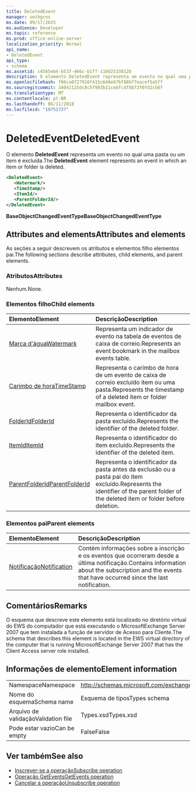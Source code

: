 ```yaml
---
title: DeletedEvent
manager: sethgros
ms.date: 09/17/2015
ms.audience: Developer
ms.topic: reference
ms.prod: office-online-server
localization_priority: Normal
api_name:
- DeletedEvent
api_type:
- schema
ms.assetid: c4565eb4-b537-466c-b1ff-11602533812b
description: O elemento DeletedEvent representa um evento no qual uma pasta ou um item é excluída.
ms.openlocfilehash: f06ca0727916f415c648e876f88bf7eacef5a5ff
ms.sourcegitcommit: 34041125dc8c5f993b21cebfc4f8b72f0fd2cb6f
ms.translationtype: MT
ms.contentlocale: pt-BR
ms.lasthandoff: 06/11/2018
ms.locfileid: "19751737"
---
```

# <a name="deletedevent"></a><span data-ttu-id="d8216-103">DeletedEvent</span><span class="sxs-lookup"><span data-stu-id="d8216-103">DeletedEvent</span></span>

<span data-ttu-id="d8216-104">O elemento **DeletedEvent** representa um evento no qual uma pasta ou um item é excluída.</span><span class="sxs-lookup"><span data-stu-id="d8216-104">The **DeletedEvent** element represents an event in which an item or folder is deleted.</span></span> 
  
```xml
<DeletedEvent>
   <Watermark/>
   <TimeStamp/>
   <ItemId/>
   <ParentFolderId/>
</DeletedEvent>
```

<span data-ttu-id="d8216-105">**BaseObjectChangedEventType**</span><span class="sxs-lookup"><span data-stu-id="d8216-105">**BaseObjectChangedEventType**</span></span>

## <a name="attributes-and-elements"></a><span data-ttu-id="d8216-106">Attributes and elements</span><span class="sxs-lookup"><span data-stu-id="d8216-106">Attributes and elements</span></span>

<span data-ttu-id="d8216-107">As seções a seguir descrevem os atributos e elementos filho elementos pai.</span><span class="sxs-lookup"><span data-stu-id="d8216-107">The following sections describe attributes, child elements, and parent elements.</span></span>
  
### <a name="attributes"></a><span data-ttu-id="d8216-108">Atributos</span><span class="sxs-lookup"><span data-stu-id="d8216-108">Attributes</span></span>

<span data-ttu-id="d8216-109">Nenhum.</span><span class="sxs-lookup"><span data-stu-id="d8216-109">None.</span></span>
  
### <a name="child-elements"></a><span data-ttu-id="d8216-110">Elementos filho</span><span class="sxs-lookup"><span data-stu-id="d8216-110">Child elements</span></span>

|<span data-ttu-id="d8216-111">**Elemento**</span><span class="sxs-lookup"><span data-stu-id="d8216-111">**Element**</span></span>|<span data-ttu-id="d8216-112">**Descrição**</span><span class="sxs-lookup"><span data-stu-id="d8216-112">**Description**</span></span>|
|:-----|:-----|
|[<span data-ttu-id="d8216-113">Marca d'água</span><span class="sxs-lookup"><span data-stu-id="d8216-113">Watermark</span></span>](watermark.md) <br/> |<span data-ttu-id="d8216-114">Representa um indicador de evento na tabela de eventos de caixa de correio.</span><span class="sxs-lookup"><span data-stu-id="d8216-114">Represents an event bookmark in the mailbox events table.</span></span>  <br/> |
|[<span data-ttu-id="d8216-115">Carimbo de hora</span><span class="sxs-lookup"><span data-stu-id="d8216-115">TimeStamp</span></span>](timestamp.md) <br/> |<span data-ttu-id="d8216-116">Representa o carimbo de hora de um evento de caixa de correio excluído item ou uma pasta.</span><span class="sxs-lookup"><span data-stu-id="d8216-116">Represents the timestamp of a deleted item or folder mailbox event.</span></span>  <br/> |
|[<span data-ttu-id="d8216-117">FolderId</span><span class="sxs-lookup"><span data-stu-id="d8216-117">FolderId</span></span>](folderid.md) <br/> |<span data-ttu-id="d8216-118">Representa o identificador da pasta excluído.</span><span class="sxs-lookup"><span data-stu-id="d8216-118">Represents the identifier of the deleted folder.</span></span>  <br/> |
|[<span data-ttu-id="d8216-119">ItemId</span><span class="sxs-lookup"><span data-stu-id="d8216-119">ItemId</span></span>](itemid.md) <br/> |<span data-ttu-id="d8216-120">Representa o identificador do item excluído.</span><span class="sxs-lookup"><span data-stu-id="d8216-120">Represents the identifier of the deleted item.</span></span>  <br/> |
|[<span data-ttu-id="d8216-121">ParentFolderId</span><span class="sxs-lookup"><span data-stu-id="d8216-121">ParentFolderId</span></span>](parentfolderid.md) <br/> |<span data-ttu-id="d8216-122">Representa o identificador da pasta antes da exclusão ou a pasta pai do item excluído.</span><span class="sxs-lookup"><span data-stu-id="d8216-122">Represents the identifier of the parent folder of the deleted item or folder before deletion.</span></span>  <br/> |
   
### <a name="parent-elements"></a><span data-ttu-id="d8216-123">Elementos pai</span><span class="sxs-lookup"><span data-stu-id="d8216-123">Parent elements</span></span>

|<span data-ttu-id="d8216-124">**Elemento**</span><span class="sxs-lookup"><span data-stu-id="d8216-124">**Element**</span></span>|<span data-ttu-id="d8216-125">**Descrição**</span><span class="sxs-lookup"><span data-stu-id="d8216-125">**Description**</span></span>|
|:-----|:-----|
|[<span data-ttu-id="d8216-126">Notificação</span><span class="sxs-lookup"><span data-stu-id="d8216-126">Notification</span></span>](notification-ex15websvcsotherref.md) <br/> |<span data-ttu-id="d8216-127">Contém informações sobre a inscrição e os eventos que ocorreram desde a última notificação.</span><span class="sxs-lookup"><span data-stu-id="d8216-127">Contains information about the subscription and the events that have occurred since the last notification.</span></span>  <br/> |
   
## <a name="remarks"></a><span data-ttu-id="d8216-128">Comentários</span><span class="sxs-lookup"><span data-stu-id="d8216-128">Remarks</span></span>

<span data-ttu-id="d8216-129">O esquema que descreve este elemento está localizado no diretório virtual do EWS do computador que está executando o MicrosoftExchange Server 2007 que tem instalada a função de servidor de Acesso para Cliente.</span><span class="sxs-lookup"><span data-stu-id="d8216-129">The schema that describes this element is located in the EWS virtual directory of the computer that is running MicrosoftExchange Server 2007 that has the Client Access server role installed.</span></span>
  
## <a name="element-information"></a><span data-ttu-id="d8216-130">Informações de elemento</span><span class="sxs-lookup"><span data-stu-id="d8216-130">Element information</span></span>

|||
|:-----|:-----|
|<span data-ttu-id="d8216-131">Namespace</span><span class="sxs-lookup"><span data-stu-id="d8216-131">Namespace</span></span>  <br/> |http://schemas.microsoft.com/exchange/services/2006/types  <br/> |
|<span data-ttu-id="d8216-132">Nome do esquema</span><span class="sxs-lookup"><span data-stu-id="d8216-132">Schema name</span></span>  <br/> |<span data-ttu-id="d8216-133">Esquema de tipos</span><span class="sxs-lookup"><span data-stu-id="d8216-133">Types schema</span></span>  <br/> |
|<span data-ttu-id="d8216-134">Arquivo de validação</span><span class="sxs-lookup"><span data-stu-id="d8216-134">Validation file</span></span>  <br/> |<span data-ttu-id="d8216-135">Types.xsd</span><span class="sxs-lookup"><span data-stu-id="d8216-135">Types.xsd</span></span>  <br/> |
|<span data-ttu-id="d8216-136">Pode estar vazio</span><span class="sxs-lookup"><span data-stu-id="d8216-136">Can be empty</span></span>  <br/> |<span data-ttu-id="d8216-137">False</span><span class="sxs-lookup"><span data-stu-id="d8216-137">False</span></span>  <br/> |
   
## <a name="see-also"></a><span data-ttu-id="d8216-138">Ver também</span><span class="sxs-lookup"><span data-stu-id="d8216-138">See also</span></span>

- [<span data-ttu-id="d8216-139">Inscrever-se a operação</span><span class="sxs-lookup"><span data-stu-id="d8216-139">Subscribe operation</span></span>](subscribe-operation.md)  
- [<span data-ttu-id="d8216-140">Operação GetEvents</span><span class="sxs-lookup"><span data-stu-id="d8216-140">GetEvents operation</span></span>](getevents-operation.md)  
- [<span data-ttu-id="d8216-141">Cancelar a operação</span><span class="sxs-lookup"><span data-stu-id="d8216-141">Unsubscribe operation</span></span>](unsubscribe-operation.md)

